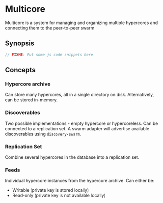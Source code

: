 # Multicore

Multicore is a system for managing and organizing multiple hypercores and connecting them to the
peer-to-peer swarm

## Synopsis

``` js
// FIXME: Put some js code snippets here
```

## Concepts

### Hypercore archive

Can store many hypercores, all in a single directory on disk. Alternatively, can be stored in-memory.

### Discoverables

Two possible implementations - empty hypercore or hypercoreless. Can be connected to a replication set. A swarm adapter will advertise available discoverables using `discovery-swarm`.

### Replication Set

Combine several hypercores in the database into a replication set.

### Feeds

Individual hypercore instances from the hypercore archive. Can either be:

* Writable (private key is stored locally)
* Read-only (private key is not available locally)

